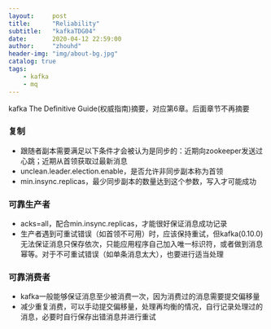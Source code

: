 ```yaml
---
layout:     post
title:      "Reliability"
subtitle:   "kafkaTDG04"
date:       2020-04-12 22:59:00
author:     "zhouhd"
header-img: "img/about-bg.jpg"
catalog: true
tags:
    - kafka
    - mq
---
```


kafka The Definitive Guide(权威指南)摘要，对应第6章。后面章节不再摘要

### 复制
- 跟随者副本需要满足以下条件才会被认为是同步的：近期向zookeeper发送过心跳；近期从首领获取过最新消息
- unclean.leader.election.enable，是否允许非同步副本称为首领
- min.insync.replicas，最少同步副本的数量达到这个参数，写入才可能成功

### 可靠生产者
- acks=all，配合min.insync.replicas，才能很好保证消息成功记录
- 生产者遇到可重试错误（如首领不可用）时，应该保持重试，但kafka(0.10.0)无法保证消息只保存依次，只能应用程序自己加入唯一标识符，或者做到消息幂等。对于不可重试错误（如单条消息太大），也要进行适当处理

### 可靠消费者
- kafka一般能够保证消息至少被消费一次，因为消费过的消息需要提交偏移量
- 减少重复消费，可以手动提交偏移量，处理再均衡的情况，自行记录处理过的消息，必要时自行保存出错消息并进行重试
  